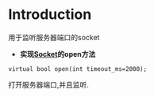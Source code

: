 # Introduction #

用于监听服务器端口的socket

  * **实现[Socket](Socket.md)的open方法**
```
virtual bool open(int timeout_ms=2000);
```

打开服务器端口,并且监听.
